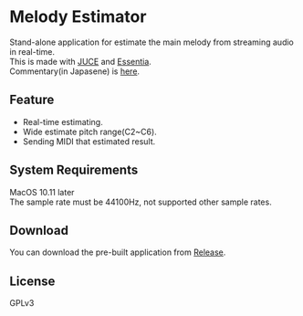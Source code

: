 # Melody Estimator  
Stand-alone application for estimate the main melody from streaming audio in real-time.  
This is made with [JUCE](https://github.com/WeAreROLI/JUCE) and [Essentia](https://github.com/MTG/essentia).  
Commentary(in Japasene) is [here](https://qiita.com/AkiyukiOkayasu/items/7b5a0671cbfc8e704590).  

## Feature  
- Real-time estimating.
- Wide estimate pitch range(C2~C6).
- Sending MIDI that estimated result.

## System Requirements    
MacOS 10.11 later  
The sample rate must be 44100Hz, not supported other sample rates.

## Download  
You can download the pre-built application from [Release](https://github.com/AkiyukiOkayasu/MelodyEstimator/releases).

## License  
GPLv3
